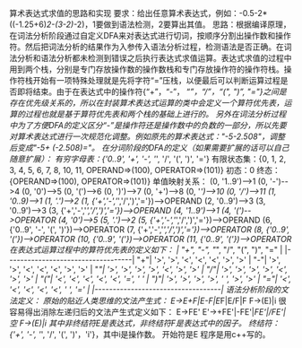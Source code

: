 算术表达式求值的思路和实现
要求：给出任意算术表达式，例如：-0.5-2*((-1.25+6)*2-(3-2)*-2)，1要做到语法检测，2要算出其值。
思路：根据编译原理，在词法分析阶段通过自定义DFA来对表达式进行切词，按顺序分割出操作数和操作符。然后把词法分析的结果作为入参传入语法分析过程，检测语法是否正确。在词法分析和语法分析都未检测到错误之后执行表达式求值运算。表达式求值的过程中用到两个栈，分别是专门存放操作数的操作数栈和专门存放操作符的操作符栈。操作符栈开始有一项特殊处理就是先将字符“=”压栈，以便最后可以判断运算过程是否即将结束。由于在表达式中的操作符{“+”，“-”， “*”，“/”，“(", ")”, "="}之间是存在优先级关系的，所以在封装算术表达式运算的类中会定义一个算符优先表，运算的过程也就是基于算符优先表和两个栈的基础上进行的。
另外在词法分析过程中为了方便DFA的定义区分“-”是操作符还是操作数中的负数的一部分，所以先要对算术表达式进行一次规范化调整。例如原先的算术表达式："-5-2.508"，调整后变成"-5+ (-2.508)="。
在分词阶段的DFA的定义（如果需要扩展的话可以自己随意扩展）：
    有穷字母表：{'0..9', '+', '-', '*', '/', '(', ')', '='}
    有限状态集：{0, 1, 2, 3, 4, 5, 6, 7, 8, 10, 11, OPERAND=>(100), OPERATOR=>(101)}
    初态：0
    终态：{OPERAND=>(100), OPERATOR=>(101)}
    单值映射关系：
        (0, '1..9')-->1        (0, '-')-->4    (0, '0')-->5
        (0, '(')-->6
        (0, ')')-->7
        (0, '+')-->8
        (0, '*')-->10
        (0, '/')-->11
        (1, '0..9)-->1
        (1, '.')-->2
        (1, {'+','-','*','/',')','='})-->OPERAND
        (2, '0..9')-->3
        (3, '0..9')-->3
        (3, {'+','-','*','/',')','='})-->OPERAND
        (4, '1..9')-->1
        (4, '(')-->OPERATOR
        (4, '0')-->5
        (5, '.')-->2
        (5, {'+','-','*','/',')','='})-->OPERAND
        (6, {'0..9', '-', '(', ')'})-->OPERATOR
        (7, {'+','-','*','/',')','='})-->OPERATOR
        (8, {'0..9', '('})-->OPERATOR
        (10, {'0..9', '('})-->OPERATOR
        (11, {'0..9', '('})-->OPERATOR
在表达式运算过程中的算符优先表的定义如下：
          | "+", "-", "*", "/", "(", ")", "=" |
          |-----------------------------------|
       	"+"| '>', '>', '<', '<', '<', '>', '>' |
       	"-"| '>', '>', '<', '<', '<', '>', '>' |
       	"*"| '>', '>', '>', '>', '<', '>', '>' |
       	"/"| '>', '>', '>', '>', '<', '>', '>' |
       	"("| '<', '<', '<', '<', '<', '=', ' ' |
       	")"| '>', '>', '>', '>', ' ', '>', '>' |
      	"="| '<', '<', '<', '<', '<', ' ', '=' |
          |-----------------------------------|
语法分析阶段的文法定义：
原始的贴近人类思维的文法产生式：
    E->E+F|E-F|E*F|E/F|F
    F->(E)|i
很容易得出消除左递归后的文法产生式定义如下：
    E->FE'
    E'->+FE'|-FE'|*FE'|/FE'|空
    F->(E)|i
其中非终结符E是表达式，非终结符F是表达式中的因子。
终结符：{'+', '-', '*', '/', '(', ')'，'i'}，其中i是操作数。
开始符是E
程序是用c++写的。

